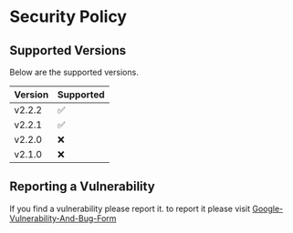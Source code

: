 # Security Policy

## Supported Versions

Below are the supported versions.

| Version | Supported          |
| ------- | ------------------ |
| v2.2.2  |:white_check_mark:  |
| v2.2.1  | :white_check_mark: |
| v2.2.0  | :x:                |
| v2.1.0  | :x:                |

## Reporting a Vulnerability

If you find a vulnerability please report it.
to report it please visit [Google-Vulnerability-And-Bug-Form](https://atelloblue.github.io/Google-Vulnerability-And-Bug-Form/)
